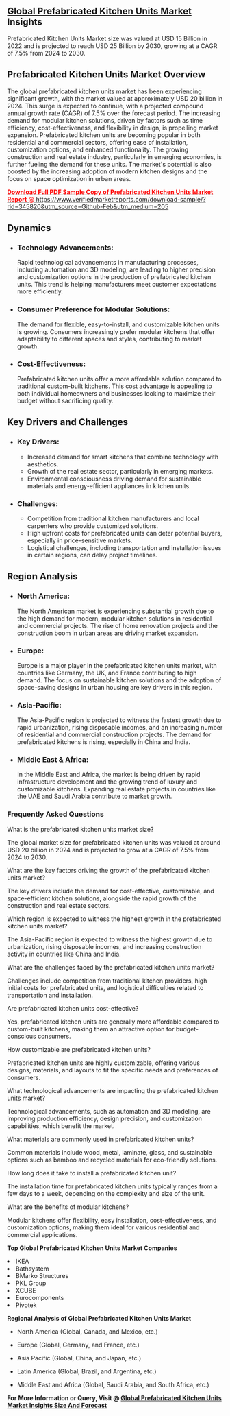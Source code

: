 <h2><a href="https://www.verifiedmarketreports.com/download-sample/?rid=345820&amp;utm_source=Github&amp;utm_medium=205" target="_blank">Global Prefabricated Kitchen Units Market</a> Insights</h2><p>Prefabricated Kitchen Units Market size was valued at USD 15 Billion in 2022 and is projected to reach USD 25 Billion by 2030, growing at a CAGR of 7.5% from 2024 to 2030.</p><p><h2>Prefabricated Kitchen Units Market Overview</h2> <p>The global prefabricated kitchen units market has been experiencing significant growth, with the market valued at approximately USD 20 billion in 2024. This surge is expected to continue, with a projected compound annual growth rate (CAGR) of 7.5% over the forecast period. The increasing demand for modular kitchen solutions, driven by factors such as time efficiency, cost-effectiveness, and flexibility in design, is propelling market expansion. Prefabricated kitchen units are becoming popular in both residential and commercial sectors, offering ease of installation, customization options, and enhanced functionality. The growing construction and real estate industry, particularly in emerging economies, is further fueling the demand for these units. The market's potential is also boosted by the increasing adoption of modern kitchen designs and the focus on space optimization in urban areas. </p> <p><a href="#"><p><span class=""><span style="color: #ff0000;"><strong>Download Full PDF Sample Copy of Prefabricated Kitchen Units Market Report</strong> @ </span><a href="https://www.verifiedmarketreports.com/download-sample/?rid=345820&amp;utm_source=Github-Feb&amp;utm_medium=205" target="_blank">https://www.verifiedmarketreports.com/download-sample/?rid=345820&amp;utm_source=Github-Feb&amp;utm_medium=205</a></span></p></a></p> <h2>Dynamics</h2> <ul> <li><h3>Technology Advancements: </h3>Rapid technological advancements in manufacturing processes, including automation and 3D modeling, are leading to higher precision and customization options in the production of prefabricated kitchen units. This trend is helping manufacturers meet customer expectations more efficiently.</li> <li><h3>Consumer Preference for Modular Solutions: </h3>The demand for flexible, easy-to-install, and customizable kitchen units is growing. Consumers increasingly prefer modular kitchens that offer adaptability to different spaces and styles, contributing to market growth.</li> <li><h3>Cost-Effectiveness: </h3>Prefabricated kitchen units offer a more affordable solution compared to traditional custom-built kitchens. This cost advantage is appealing to both individual homeowners and businesses looking to maximize their budget without sacrificing quality.</li> </ul> <h2>Key Drivers and Challenges</h2> <ul> <li><h3>Key Drivers: </h3> <ul> <li>Increased demand for smart kitchens that combine technology with aesthetics.</li> <li>Growth of the real estate sector, particularly in emerging markets.</li> <li>Environmental consciousness driving demand for sustainable materials and energy-efficient appliances in kitchen units.</li> </ul> </li> <li><h3>Challenges: </h3> <ul> <li>Competition from traditional kitchen manufacturers and local carpenters who provide customized solutions.</li> <li>High upfront costs for prefabricated units can deter potential buyers, especially in price-sensitive markets.</li> <li>Logistical challenges, including transportation and installation issues in certain regions, can delay project timelines.</li> </ul> </li> </ul> <h2>Region Analysis</h2> <ul> <li><h3>North America: </h3>The North American market is experiencing substantial growth due to the high demand for modern, modular kitchen solutions in residential and commercial projects. The rise of home renovation projects and the construction boom in urban areas are driving market expansion.</li> <li><h3>Europe: </h3>Europe is a major player in the prefabricated kitchen units market, with countries like Germany, the UK, and France contributing to high demand. The focus on sustainable kitchen solutions and the adoption of space-saving designs in urban housing are key drivers in this region.</li> <li><h3>Asia-Pacific: </h3>The Asia-Pacific region is projected to witness the fastest growth due to rapid urbanization, rising disposable incomes, and an increasing number of residential and commercial construction projects. The demand for prefabricated kitchens is rising, especially in China and India.</li> <li><h3>Middle East & Africa: </h3>In the Middle East and Africa, the market is being driven by rapid infrastructure development and the growing trend of luxury and customizable kitchens. Expanding real estate projects in countries like the UAE and Saudi Arabia contribute to market growth.</li> </ul> <h3>Frequently Asked Questions</h3> <p>What is the prefabricated kitchen units market size? </p> <p>The global market size for prefabricated kitchen units was valued at around USD 20 billion in 2024 and is projected to grow at a CAGR of 7.5% from 2024 to 2030.</p> <p>What are the key factors driving the growth of the prefabricated kitchen units market? </p> <p>The key drivers include the demand for cost-effective, customizable, and space-efficient kitchen solutions, alongside the rapid growth of the construction and real estate sectors.</p> <p>Which region is expected to witness the highest growth in the prefabricated kitchen units market? </p> <p>The Asia-Pacific region is expected to witness the highest growth due to urbanization, rising disposable incomes, and increasing construction activity in countries like China and India.</p> <p>What are the challenges faced by the prefabricated kitchen units market? </p> <p>Challenges include competition from traditional kitchen providers, high initial costs for prefabricated units, and logistical difficulties related to transportation and installation.</p> <p>Are prefabricated kitchen units cost-effective? </p> <p>Yes, prefabricated kitchen units are generally more affordable compared to custom-built kitchens, making them an attractive option for budget-conscious consumers.</p> <p>How customizable are prefabricated kitchen units? </p> <p>Prefabricated kitchen units are highly customizable, offering various designs, materials, and layouts to fit the specific needs and preferences of consumers.</p> <p>What technological advancements are impacting the prefabricated kitchen units market? </p> <p>Technological advancements, such as automation and 3D modeling, are improving production efficiency, design precision, and customization capabilities, which benefit the market.</p> <p>What materials are commonly used in prefabricated kitchen units? </p> <p>Common materials include wood, metal, laminate, glass, and sustainable options such as bamboo and recycled materials for eco-friendly solutions.</p> <p>How long does it take to install a prefabricated kitchen unit? </p> <p>The installation time for prefabricated kitchen units typically ranges from a few days to a week, depending on the complexity and size of the unit.</p> <p>What are the benefits of modular kitchens? </p> <p>Modular kitchens offer flexibility, easy installation, cost-effectiveness, and customization options, making them ideal for various residential and commercial applications.</p> </p><p><strong>Top Global Prefabricated Kitchen Units Market Companies</strong></p><div data-test-id=""><p><li>IKEA</li><li> Bathsystem</li><li> BMarko Structures</li><li> PKL Group</li><li> XCUBE</li><li> Eurocomponents</li><li> Pivotek</li></p><div><strong>Regional Analysis of&nbsp;Global Prefabricated Kitchen Units Market</strong></div><ul><li dir="ltr"><p dir="ltr">North America&nbsp;(Global, Canada, and Mexico, etc.)</p></li><li dir="ltr"><p dir="ltr">Europe (Global, Germany, and France, etc.)</p></li><li dir="ltr"><p dir="ltr">Asia Pacific&nbsp;(Global, China, and Japan, etc.)</p></li><li dir="ltr"><p dir="ltr">Latin America&nbsp;(Global, Brazil, and Argentina, etc.)</p></li><li dir="ltr">Middle East and Africa&nbsp;(Global, Saudi Arabia, and South Africa, etc.)</li></ul><p><strong>For More Information or Query, Visit @&nbsp;</strong><strong><a href="https://www.verifiedmarketreports.com/product/prefabricated-kitchen-units-market/?utm_source=Github&amp;utm_medium=205" target="_blank">Global Prefabricated Kitchen Units Market Insights Size And Forecast</a></strong></p></div>
